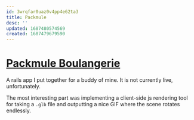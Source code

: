 ```yaml
---
id: 3wrqfar0uaz0v4pp4e62ta3
title: Packmule
desc: ''
updated: 1687480574569
created: 1687479679590
---
```

# [Packmule Boulangerie](https://github.com/helle253/packmule)

A rails app I put together for a buddy of mine. It is not currently live, unfortunately.

The most interesting part was implementing a client-side js rendering tool for taking a `.glb` file and outputting a nice GIF where the scene rotates endlessly.
